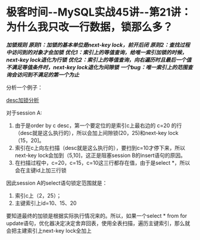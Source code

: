 # 极客时间--MySQL实战45讲--第21讲：为什么我只改一行数据，锁那么多？

***加锁规则***
***原则1：加锁的基本单位是next-key lock，前开后闭***
***原则2：查找过程中访问到的对象才会加锁***
***优化1：索引上的等值查询，给唯一索引加锁的时候，next-key lock退化为行锁***
***优化2：索引上的等值查询，向右遍历时且最后一个值不满足等值条件时，next-key lock退化为间隙锁***
***一个bug：唯一索引上的范围查询会访问到不满足的第一个为止***

分析一个例子：

[desc加锁分析](../images/mysql实战45讲/desc加锁分析.png)

对于session A:
1. 由于是order by c desc，第一个要定位的是索引c上最右边的 c=20 的行（desc就是这么执行的），所以会加上间隙锁(20，25)和next-key lock（15，20]。
2. 索引在c上向左扫描（desc就是这么执行的），要扫到c=10才停下来，所以next-key lock会加到（5,10]，这正是阻塞session B的insert语句的原因。
3. 在扫描过程中，c=20，c=15，c=10这三行都存在值，由于是select *，所以会在主键id上加三行锁

因此session A的select语句锁定范围就是：
1. 索引c上（2，25）；
2. 主键索引上id=10、15、20

要知道最终的加锁是根据实际执行情况来的。所以，如果一个select * from for update语句，优化器决定决定舍弃回表，使用全表扫描，遍历主键索引，那么就会把主建索引上next-key lock全加上
